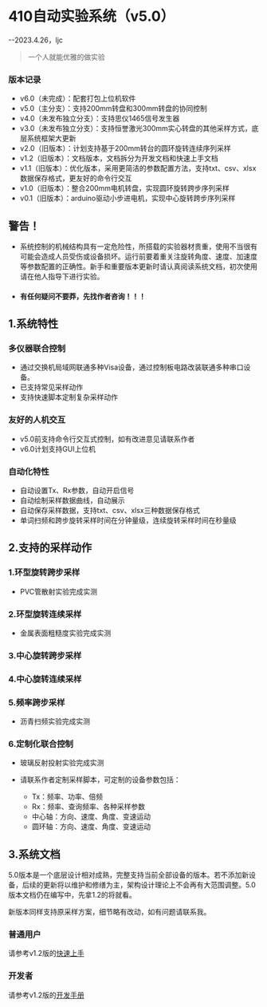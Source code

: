 # 410自动实验系统（v5.0）

--2023.4.26，ljc

> 一个人就能优雅的做实验

### 版本记录

* v6.0（未完成）：配套打包上位机软件
* v5.0（主分支）：支持200mm转盘和300mm转盘的协同控制
* v4.0（未发布独立分支）：支持思仪1465信号发生器
* v3.0（未发布独立分支）：支持恒誉激光300mm实心转盘的其他采样方式，底层系统框架大更新
* v2.0（旧版本）：计划支持基于200mm转台的圆环旋转连续序列采样
* v1.2（旧版本）：文档版本，文档拆分为开发文档和快速上手文档
* v1.1（旧版本）：优化版本，采用更简洁的参数配置方法，支持txt、csv、xlsx数据保存格式，更友好的命令行交互
* v1.0（旧版本）：整合200mm电机转盘，实现圆环旋转跨步序列采样
* v0.1（旧版本）：arduino驱动小步进电机，实现中心旋转跨步序列采样

## 警告！

* 系统控制的机械结构具有一定危险性，所搭载的实验器材贵重，使用不当很有可能会造成人员受伤或设备损坏。运行前要着重关注旋转角度、速度、加速度等参数配置的正确性。新手和重要版本更新时请认真阅读系统文档，初次使用请在他人指导下进行实验。
* #### 有任何疑问不要莽，先找作者咨询！！！

## 1.系统特性

### 多仪器联合控制

* 通过交换机局域网联通多种Visa设备，通过控制板电路改装联通多种串口设备。
* 已支持常见采样动作
* 支持快速脚本定制复杂采样动作

### 友好的人机交互

* v5.0前支持命令行交互式控制，如有改进意见请联系作者
* v6.0计划支持GUI上位机

### 自动化特性

* 自动设置Tx、Rx参数，自动开启信号
* 自动绘制采样数据曲线，自动展示
* 自动保存采样数据，支持txt、csv、xlsx三种数据保存格式
* 单词扫频和跨步旋转采样时间在分钟量级，连续旋转采样时间在秒量级

## 2.支持的采样动作

### 1.环型旋转跨步采样

* PVC管散射实验完成实测

### 2.环型旋转连续采样

* 金属表面粗糙度实验完成实测

### 3.中心旋转跨步采样

### 4.中心旋转连续采样

### 5.频率跨步采样

* 沥青扫频实验完成实测

### 6.定制化联合控制

* 玻璃反射投射实验完成实测

* 请联系作者定制采样脚本，可定制的设备参数包括：
  * Tx：频率、功率、倍频
  * Rx：频率、查询频率、各种采样参数
  * 中心轴：方向、速度、角度、变速运动
  * 圆环轴：方向、速度、角度、变速运动

## 3.系统文档

5.0版本是一个底层设计相对成熟，完整支持当前全部设备的版本。若不添加新设备，后续的更新将以维护和修缮为主，架构设计理论上不会再有大范围调整。5.0版本文档仍在编写中，先拿1.2的将就看。

新版本同样支持原采样方案，细节略有改动，如有问题请联系我。

### 普通用户

请参考v1.2版的[快速上手](./doc/QuickStart.md)

### 开发者

请参考v1.2版的[开发手册](./doc/Development.md)



